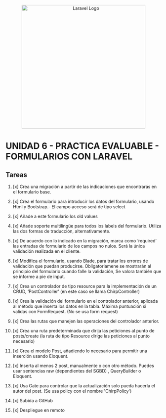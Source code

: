 <p align="center"><a href="https://laravel.com" target="_blank"><img src="https://raw.githubusercontent.com/laravel/art/master/logo-lockup/5%20SVG/2%20CMYK/1%20Full%20Color/laravel-logolockup-cmyk-red.svg" width="400" alt="Laravel Logo"></a></p>

# UNIDAD 6 - PRACTICA EVALUABLE - FORMULARIOS CON LARAVEL

## Tareas

1. [x] Crea una migración a partir de las indicaciones que encontrarás en el formulario base.

2. [x] Crea el formulario para introducir los datos del formulario, usando Html y Bootstrap.- El campo acceso será de tipo select
3. [x] Añade a este formulario los old values
4. [x] Añade soporte multilingüe para todos los labels del formulario. Utiliza las dos formas de traducción, alternativamente.
5. [x] De acuerdo con lo indicado en la migración, marca como ‘required’ las entradas de formulario de los campos no nulos. Será la única validación realizada en el cliente.
6. [x] Modifica el formulario, usando Blade, para tratar los errores de validación que puedan producirse. Obligatoriamene se mostrarán al principio del formulario cuando falle la validación, Se valora también que se informe a pie de input.
7. [x] Crea un controlador de tipo resource para la implementación de un CRUD, ‘PostController’ (en este caso se llama ChirpController)
8. [x] Crea la validación del formulario en el controlador anterior, aplicada al método que inserta los datos en la tabla. Máxima puntuación si validas con FormRequest. (No se usa form request)
9. [x] Crea las rutas que manejen las operaciones del controlador anterior.
10. [x] Crea una ruta predeterminada que dirija las peticiones al punto de posts/create (la ruta de tipo Resource dirige las peticiones al punto necesario)
11. [x] Crea el modelo Post, añadiendo lo necesario para permitir una inserción usando Eloquent.
12. [x] Inserta al menos 2 post, manualmente o con otro método. Puedes usar sentencias raw (dependientes del SGBD) , QueryBuilder o Eloquent.
13. [x] Usa Gate para controlar que la actualización solo pueda hacerla el autor del post. (Se usa policy con el nombre 'ChirpPolicy')
14. [x] Subida a GitHub
15. [x] Despliegue en remoto
